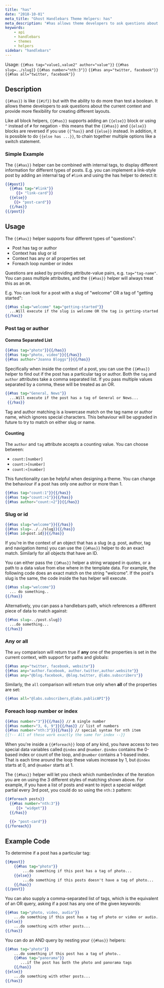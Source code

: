 ```yaml
---
title: "has"
date: "2018-10-01"
meta_title: "Ghost Handlebars Theme Helpers: has"
meta_description: "#has allows theme developers to ask questions about the current context and provides more flexibility ⚡️ Read more about custom Ghost themes!"
keywords:
    - api
    - handlebars
    - themes
    - helpers
sidebar: "handlebars"
---
```


Usage: `{{#has tag="value1,value2" author="value"}}`
 `{{#has slug=../slug}}` `{{#has number="nth:3"}}`
 `{{#has any="twitter, facebook"}}`  `{{#has all="twitter, facebook"}}`

## Description

`{{#has}}` is like `{{#if}}` but with the ability to do more than test a boolean. It allows theme developers to ask questions about the current context and provide more flexibility for creating different layouts.

Like all block helpers, `{{#has}}` supports adding an `{{else}}` block or using `^` instead of `#` for negation - this means that the `{{#has}}` and `{{else}}` blocks are reversed if you use `{{^has}}` and `{{else}}` instead. In addition, it is possible to do `{{else has ...}}`, to chain together multiple options like a switch statement.

### Simple Example

The `{{#has}}` helper can be combined with internal tags, to display different information for different types of posts. E.g. you can implement a link-style post by adding an internal tag of `#link` and using the has helper to detect it:

```handlebars
{{#post}}
  {{#has tag="#link"}}
     {{> "link-card"}}
  {{else}}
    {{> "post-card"}}
  {{/has}}
{{/post}}
```

## Usage

The `{{#has}}` helper supports four different types of "questions":

- Post has tag or author
- Context has slug or id
- Context has any or all properties set
- Foreach loop number or index

Questions are asked by providing attribute-value pairs, e.g. `tag="tag-name"`. You can pass multiple attributes, and the `{{#has}}` helper will always treat this as an `OR`.

E.g. You can look for a post with a slug of "welcome" OR a tag of "getting started":

```handlebars
{{#has slug="welcome" tag="getting-started"}}
  ...Will execute if the slug is welcome OR the tag is getting-started...
{{/has}}
```

### Post tag or author

#### Comma Separated List

```handlebars
{{#has tag="photo"}}{{/has}}
{{#has tag="photo, video"}}{{/has}}
{{#has author="Joanna Bloggs"}}{{/has}}
```

Specifically when inside the context of a post, you can use the `{{#has}}` helper to find out if the post has a particular tag or author. Both the `tag` and `author` attributes take a comma separated list. If you pass multiple values separated by a comma, these will be treated as an OR.

```handlebars
{{#has tag="General, News"}}
  ...Will execute if the post has a tag of General or News...
 {{/has}}
```

Tag and author matching is a lowercase match on the tag name or author name, which ignores special characters. This behaviour will be upgraded in future to try to match on either slug or name.

#### Counting

The `author` and `tag` attribute accepts a counting value. You can choose between:

- `count:[number]`
- `count:>[number]`
- `count:<[number]`

This functionality can be helpful when designing a theme. You can change the behaviour if a post has only one author or more than 1.

```handlebars
{{#has tag="count:1"}}{{/has}}
{{#has tag="count:>1"}}{{/has}}
{{#has author="count:<2"}}{{/has}}
```

### Slug or id

```handlebars
{{#has slug="welcome"}}{{/has}}
{{#has slug=../../slug}}{{/has}}
{{#has id=post.id}}{{/has}}
```

If you're in the context of an object that has a slug (e.g. post, author, tag and navigation items) you can use the `{{#has}}` helper to do an exact match. Similarly for all objects that have an ID.

You can either pass the `{{#has}}` helper a string wrapped in quotes, or a path to a data value from else where in the template data. For example, the following code does an exact match on the string "welcome". If the post's slug is the same, the code inside the has helper will execute.

```handlebars
{{#has slug="welcome"}}
  ... do something..
{{/has}}
```

Alternatively, you can pass a handlebars path, which references a different piece of data to match against:

```handlebars
{{#has slug=../post.slug}}
  ...do something...
{{/has}}
```

### Any or all

The `any` comparison will return true if **any** one of the properties is set in the current context, with support for paths and globals:

```handlebars
{{#has any="twitter, facebook, website"}}
{{#has any="author.facebook, author.twitter,author.website"}}
{{#has any="@blog.facebook, @blog.twitter, @labs.subscribers"}}
```

Similarly, the `all` comparison will return true only when **all** of the properties are set:

```handlebars
{{#has all="@labs.subscribers,@labs.publicAPI"}}
```

### Foreach loop number or index

```handlebars
{{#has number="3"}}{{/has}} // A single number
{{#has number="3, 6, 9"}}{{/has}} // list of numbers
{{#has number="nth:3"}}{{/has}} // special syntax for nth item
{{!-- All of these work exactly the same for index --}}
```

When you're inside a `{{#foreach}}` loop of any kind, you have access to two special data variables called `@index` and `@number`. `@index` contains the 0-based index or count of the loop, and `@number` contains a 1-based index. That is each time around the loop these values increase by 1, but `@index` starts at 0, and `@number` starts at 1.

The `{{#has}}` helper will let you check which number/index of the iteration you are on using the 3 different styles of matching shown above. For example, if you have a list of posts and want to inject a special widget partial every 3rd post, you could do so using the `nth:3` pattern:

```handlebars
{{#foreach posts}}
  {{#has number="nth:3"}}
     {{> "widget"}}
  {{/has}}

  {{> "post-card"}}
{{/foreach}}
```

## Example Code

To determine if a post has a particular tag:

```handlebars
{{#post}}
    {{#has tag="photo"}}
        ...do something if this post has a tag of photo...
    {{else}}
        ...do something if this posts doesn't have a tag of photo...
    {{/has}}
{{/post}}
```

You can also supply a comma-separated list of tags, which is the equivalent of an OR query, asking if a post has any one of the given keywords:

```handlebars
{{#has tag="photo, video, audio"}}
    ...do something if this post has a tag of photo or video or audio...
{{else}}
    ...do something with other posts...
{{/has}}
```

You can do an AND query by nesting your `{{#has}}` helpers:

```handlebars
{{#has tag="photo"}}
    ...do something if this post has a tag of photo..
    {{#has tag="panorama"}}
       ...if the post has both the photo and panorama tags
    {{/has}}
{{else}}
    ...do something with other posts...
{{/has}}
```


